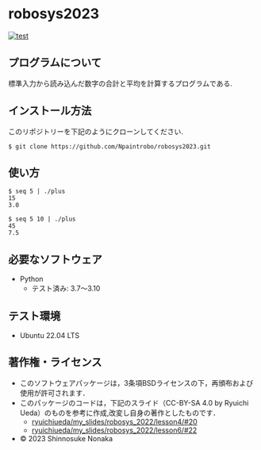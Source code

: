 # robosys2023

[![test](https://github.com/Npaintrobo/robosys2023/actions/workflows/test.yml/badge.svg)](https://github.com/Npaintrobo/robosys2023/actions/workflows/test.yml)

## プログラムについて

標準入力から読み込んだ数字の合計と平均を計算するプログラムである.

## インストール方法

このリポジトリーを下記のようにクローンしてください.
```
$ git clone https://github.com/Npaintrobo/robosys2023.git
```

## 使い方

```
$ seq 5 | ./plus
15
3.0

$ seq 5 10 | ./plus
45
7.5
```

## 必要なソフトウェア

* Python
    * テスト済み: 3.7〜3.10

## テスト環境

* Ubuntu 22.04 LTS

## 著作権・ライセンス

* このソフトウェアパッケージは，3条項BSDライセンスの下，再頒布および使用が許可されます．
* このパッケージのコードは，下記のスライド（CC-BY-SA 4.0 by Ryuichi Ueda）のものを参考に作成,改変し自身の著作としたものです．
    * [ryuichiueda/my_slides/robosys_2022/lesson4/#20](https://ryuichiueda.github.io/my_slides/robosys_2022/lesson4.html#/20)
    * [ryuichiueda/my_slides/robosys_2022/lesson6/#22](https://ryuichiueda.github.io/my_slides/robosys_2022/lesson6.html#/22)
* © 2023 Shinnosuke Nonaka
